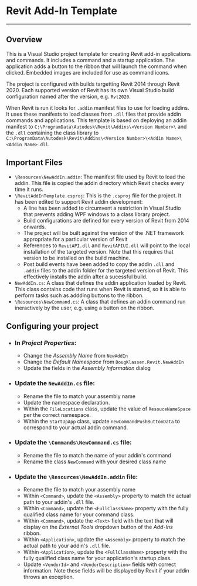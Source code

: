 # Revit Add-In Template
-----

## Overview

This is a Visual Studio project template for creating Revit add-in applications and commands. It includes a command and a startup application. The application adds a button to the ribbon that will launch the command when clicked. Embedded images are included for use as command icons.

The project is configured with builds targetting Revit 2014 through Revit 2020. Each supported version of Revit has its own Visual Studio build configuration named after the version, e.g. ```Rvt2020```.

When Revit is run it looks for ```.addin``` manifest files to use for loading addins. It uses these manifests to load classes from ```.dll``` files that provide addin commands and applications. This template is based on deploying an addin manifest to ```C:\ProgramData\Autodesk\Revit\Addins\<Version Number>\``` and the ```.dll``` containing the class library to ```C:\ProgramData\Autodesk\Revit\Addins\<Version Number>\<Addin Name>\<Addin Name>.dll```.

## Important Files

- ```\Resources\NewAddIn.addin```: The manifest file used by Revit to load the addin. This file is copied the addin directory which Revit checks every time it runs. 
- ```\RevitAddInTemplate.csproj```: This is the ```.csproj``` file for the project. It has been edited to support Revit addin development:
    - A line has been added to circumvent a restriction in Visual Studio that prevents adding WPF windows to a class library project.
    - Build configurations are defined for every version of Revit from 2014 onwards.
    - The project will be built against the version of the .NET framework appropriate for a particular version of Revit
    - References to ```RevitAPI.dll``` and ```RevitAPIUI.dll``` will point to the local installation of the targeted version. Note that this requires that version to be installed on the build machine.
    - Post build events have been added to copy the addin ```.dll``` and ```.addin``` files to the addin folder for the targeted version of Revit. This effectively installs the addin after a sucessful build.
- ```NewAddIn.cs```: A class that defines the addin application loaded by Revit. This class contains code that runs when Revit is started, so it is able to perform tasks such as addding buttons to the ribbon.
- ```\Resources\NewCommand.cs```: A class that defines an addin command run ineractively by the user, e.g. using a button on the ribbon.

## Configuring your project

- ### In *Project Properties*:
    - Change the *Assembly Name* from ```NewAddIn```
    - Change the *Default Namespace* from ```DougKlassen.Revit.NewAddIn```
    - Update the fields in the *Assembly Information* dialog
- ### Update the ```NewAddIn.cs``` file:
    - Rename the file to match your assembly name
    - Update the namespace declaration.
    - Within the ```FileLocations``` class, update the value of ```ResouceNameSpace``` per the correct namespace.
    - Within the ```StartUpApp``` class, update ```newCommandPushButtonData``` to correspond to your actual addin command.
- ### Update the ```\Commands\NewCommand.cs``` file:
    - Rename the file to match the name of your addin's command
    - Rename the class ```NewCommand``` with your desired class name
- ### Update the ```\Resources\NewAddIn.addin``` file:
    - Rename the file to match your assembly name
    - Within ```<Command>```, update the ```<Assembly>``` property to match the actual path to your addin's ```.dll``` file.
    - Within ```<Command>```, update the ```<FullClassName>``` property with the fully qualified class name for your command class.
    - Within ```<Command>```, update the ```<Text>``` field with the text that will display on the *External Tools* dropdown button of the *Add-Ins* ribbon.
    - Within ```<Application>```, update the ```<Assembly>``` property to match the actual path to your addin's ```.dll``` file.
    - Within ```<Application>```, update the ```<FullClassName>``` property with the fully qualified class name for your application's startup class.
    - Update ```<VendorId>``` and ```<VendorDescription>``` fields with correct information. Note these fields will be displayed by Revit if your addin throws an exception. 